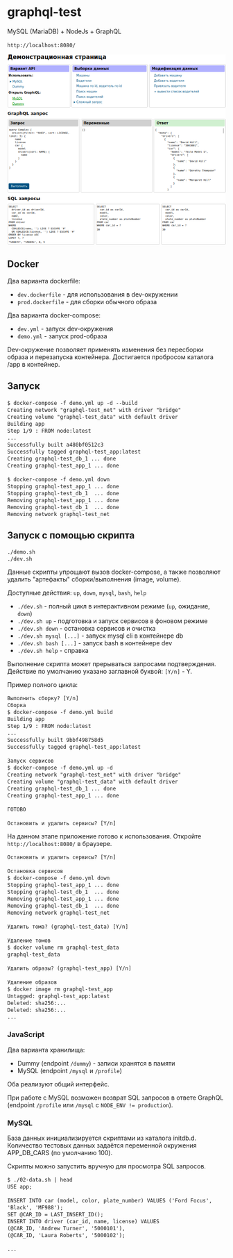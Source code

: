 # graphql-test

MySQL (MariaDB) + NodeJs + GraphQL

`http://localhost:8080/`

![Demo page](/docs/page.png)

## Docker

Два варианта dockerfile:

- `dev.dockerfile` - для использования в dev-окружении
- `prod.dockerfile` - для сборки обычного образа

Два варианта docker-compose:

- `dev.yml` - запуск dev-окружения
- `demo.yml` - запуск prod-образа

Dev-окружение позволяет применять изменения без пересборки образа и перезапуска контейнера. Достигается пробросом каталога /app в контейнер.

## Запуск

```console
$ docker-compose -f demo.yml up -d --build
Creating network "graphql-test_net" with driver "bridge"
Creating volume "graphql-test_data" with default driver
Building app
Step 1/9 : FROM node:latest
...
Successfully built a480bf0512c3
Successfully tagged graphql-test_app:latest
Creating graphql-test_db_1 ... done
Creating graphql-test_app_1 ... done

$ docker-compose -f demo.yml down
Stopping graphql-test_app_1 ... done
Stopping graphql-test_db_1  ... done
Removing graphql-test_app_1 ... done
Removing graphql-test_db_1  ... done
Removing network graphql-test_net
```

## Запуск с помощью скрипта

```shell
./demo.sh
./dev.sh
```

Данные скрипты упрощают вызов docker-compose, а также позволяют удалить "артефакты" сборки/выполнения (image, volume).

Доступные действия: `up`, `down`, `mysql`, `bash`, `help`

- `./dev.sh` - полный цикл в интерактивном режиме (`up`, ожидание, `down`)
- `./dev.sh up`   - подготовка и запуск сервисов в фоновом режиме
- `./dev.sh down` - остановка сервисов и очистка
- `./dev.sh mysql [...]` - запуск mysql cli в контейнере db
- `./dev.sh bash [...]`  - запуск bash в контейнере dev
- `./dev.sh help` - справка

Выполнение скрипта может прерываться запросами подтверждения. Действие по умолчанию указано заглавной буквой: `[Y/n]` - Y.

Пример полного цикла:

```
Выполнить сборку? [Y/n] 
Сборка
$ docker-compose -f demo.yml build
Building app
Step 1/9 : FROM node:latest
...
Successfully built 9bbf498758d5
Successfully tagged graphql-test_app:latest

Запуск сервисов
$ docker-compose -f demo.yml up -d
Creating network "graphql-test_net" with driver "bridge"
Creating volume "graphql-test_data" with default driver
Creating graphql-test_db_1 ... done
Creating graphql-test_app_1 ... done

ГОТОВО

Остановить и удалить сервисы? [Y/n] 
```

На данном этапе приложение готово к использования. Откройте `http://localhost:8080/` в браузере.

```
Остановить и удалить сервисы? [Y/n] 

Остановка сервисов
$ docker-compose -f demo.yml down
Stopping graphql-test_app_1 ... done
Stopping graphql-test_db_1  ... done
Removing graphql-test_app_1 ... done
Removing graphql-test_db_1  ... done
Removing network graphql-test_net

Удалить тома? (graphql-test_data) [Y/n] 

Удаление томов
$ docker volume rm graphql-test_data
graphql-test_data

Удалить образы? (graphql-test_app) [Y/n] 

Удаление образов
$ docker image rm graphql-test_app
Untagged: graphql-test_app:latest
Deleted: sha256:...
Deleted: sha256:...
...
```

### JavaScript

Два варианта хранилища:

- Dummy (endpoint `/dummy`) - записи хранятся в памяти
- MySQL (endpoint `/mysql` и `/profile`)

Оба реализуют общий интерфейс.

При работе с MySQL возможен возврат SQL запросов в ответе GraphQL (endpoint `/profile` или `/mysql` с `NODE_ENV != production`).

### MySQL

База данных инициализируется скриптами из каталога initdb.d.
Количество тестовых данных задаётся переменной окружения APP_DB_CARS (по умолчанию 100).

Скрипты можно запустить вручную для просмотра SQL запросов.

```console
$ ./02-data.sh | head
USE app;

INSERT INTO car (model, color, plate_number) VALUES ('Ford Focus', 'Black', 'MF988');
SET @CAR_ID = LAST_INSERT_ID();
INSERT INTO driver (car_id, name, license) VALUES
(@CAR_ID, 'Andrew Turner', '5000101'),
(@CAR_ID, 'Laura Roberts', '5000102');

...
```
